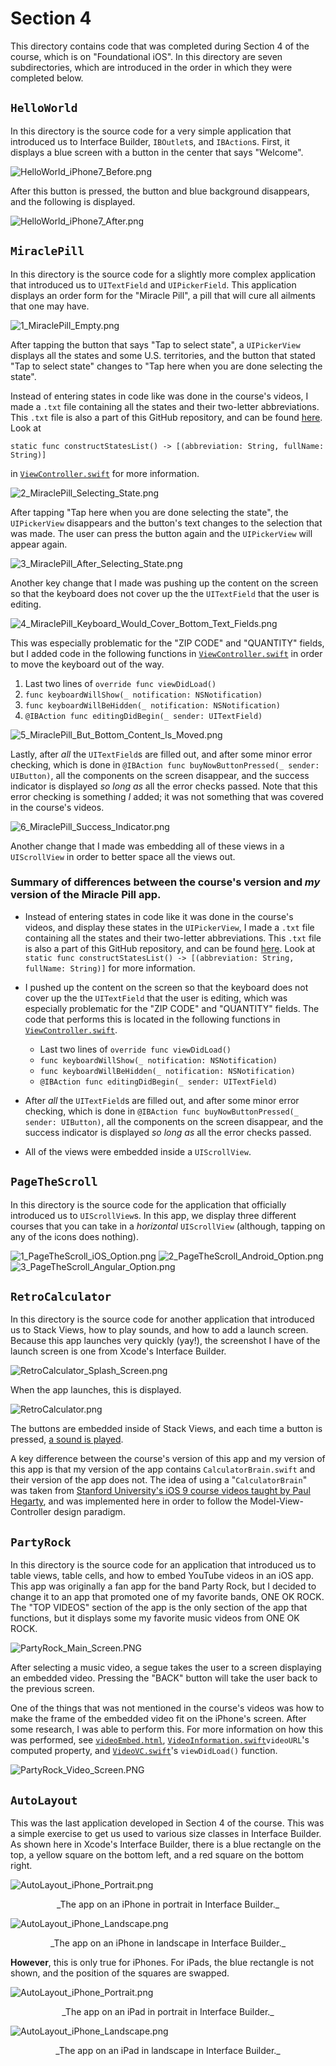 # Section 4

This directory contains code that was completed during Section 4 of the course, which is on "Foundational iOS". In this directory are seven subdirectories, which are introduced in the order in which they were completed below.

## `HelloWorld`

In this directory is the source code for a very simple application that introduced us to Interface Builder, `IBOutlet`s, and `IBAction`s. First, it displays a blue screen with a button in the center that says "Welcome".

![HelloWorld_iPhone7_Before.png](https://github.com/ahuber1/iOS-Portfolio/blob/master/Section_4/screenshots/HelloWorld/HelloWorld_iPhone7_Before.png?raw=true "Before the welcome button was pressed")

After this button is pressed, the button and blue background disappears, and the following is displayed.

![HelloWorld_iPhone7_After.png](https://github.com/ahuber1/iOS-Portfolio/blob/master/Section_4/screenshots/HelloWorld/HelloWorld_iPhone7_After.png?raw=true "After the welcome button was pressed")

## `MiraclePill`

In this directory is the source code for a slightly more complex application that introduced us to `UITextField` and `UIPickerField`. This application displays an order form for the "Miracle Pill", a pill that will cure all ailments that one may have.

![1_MiraclePill_Empty.png](https://github.com/ahuber1/iOS-Portfolio/blob/master/Section_4/screenshots/MiraclePill/1_MiraclePill_Empty.png?raw=true "The empty form")

After tapping the button that says "Tap to select state", a `UIPickerView` displays  all the states and some U.S. territories, and the button that stated "Tap to select state" changes to "Tap here when you are done selecting the state".

Instead of entering states in code like was done in the course's videos, I made a `.txt` file containing all the states and their two-letter abbreviations. This `.txt` file is also a part of this GitHub repository, and can be found [here](https://github.com/ahuber1/iOS-Portfolio/blob/master/Section_4/MiraclePill/MiraclePill/states.txt). Look at

`static func constructStatesList() -> [(abbreviation: String, fullName: String)]`

in [`ViewController.swift`](https://github.com/ahuber1/iOS-Portfolio/blob/master/Section_4/MiraclePill/MiraclePill/ViewController.swift) for more information.

![2_MiraclePill_Selecting_State.png](https://github.com/ahuber1/iOS-Portfolio/blob/master/Section_4/screenshots/MiraclePill/2_MiraclePill_Selecting_State.png?raw=true "Selecting a state with a UIPickerView")

After tapping "Tap here when you are done selecting the state", the `UIPickerView` disappears and the button's text changes to the selection that was made. The user can press the button again and the `UIPickerView` will appear again.

![3_MiraclePill_After_Selecting_State.png](https://github.com/ahuber1/iOS-Portfolio/blob/master/Section_4/screenshots/MiraclePill/3_MiraclePill_After_Selecting_State.png?raw=true "After selecting a state with a UIPickerView")

Another key change that I made was pushing up the content on the screen so that the keyboard does not cover up the the `UITextField` that the user is editing.

![4_MiraclePill_Keyboard_Would_Cover_Bottom_Text_Fields.png](https://github.com/ahuber1/iOS-Portfolio/blob/master/Section_4/screenshots/MiraclePill/4_MiraclePill_Keyboard_Would_Cover_Bottom_Text_Fields.png?raw=true "The text fields on the bottom")

This was especially problematic for the "ZIP CODE" and "QUANTITY" fields, but I added code in the following functions in [`ViewController.swift`](https://github.com/ahuber1/iOS-Portfolio/blob/master/Section_4/MiraclePill/MiraclePill/ViewController.swift) in order to move the keyboard out of the way.

1. Last two lines of `override func viewDidLoad()`
2. `func keyboardWillShow(_ notification: NSNotification)`
3. `func keyboardWillBeHidden(_ notification: NSNotification)`
4. `@IBAction func editingDidBegin(_ sender: UITextField)`

![5_MiraclePill_But_Bottom_Content_Is_Moved.png](https://github.com/ahuber1/iOS-Portfolio/blob/master/Section_4/screenshots/MiraclePill/5_MiraclePill_But_Bottom_Content_Is_Moved.png?raw=true "Bottom content moved in order for the keyboard to fit on the screen.")

Lastly, after _all_ the `UITextField`s are filled out, and after some minor error checking, which is done in `@IBAction func buyNowButtonPressed(_ sender: UIButton)`, all the components on the screen disappear, and the success indicator is displayed _so long as_ all the error checks passed. Note that this error checking is something _I_ added; it was not something that was covered in the course's videos.

![6_MiraclePill_Success_Indicator.png](https://github.com/ahuber1/iOS-Portfolio/blob/master/Section_4/screenshots/MiraclePill/6_MiraclePill_Success_Indicator.png?raw=true "Success indicator shown")

Another change that I made was embedding all of these views in a `UIScrollView` in order to better space all the views out.

### Summary of differences between the course's version and _my_ version of the Miracle Pill app.

- Instead of entering states in code like it was done in the course's videos, and display these states in the `UIPickerView`, I made a `.txt` file containing all the states and their two-letter abbreviations. This `.txt` file is also a part of this GitHub repository, and can be found [here](https://github.com/ahuber1/iOS-Portfolio/blob/master/Section_4/MiraclePill/MiraclePill/states.txt). Look at `static func constructStatesList() -> [(abbreviation: String, fullName: String)]` for more information.

- I pushed up the content on the screen so that the keyboard does not cover up the the `UITextField` that the user is editing, which was especially problematic for the "ZIP CODE" and "QUANTITY" fields. The code that performs this is located in the following functions in [`ViewController.swift`](https://github.com/ahuber1/iOS-Portfolio/blob/master/Section_4/MiraclePill/MiraclePill/ViewController.swift).

    - Last two lines of `override func viewDidLoad()`
    - `func keyboardWillShow(_ notification: NSNotification)`
    - `func keyboardWillBeHidden(_ notification: NSNotification)`
    - `@IBAction func editingDidBegin(_ sender: UITextField)`    


- After _all_ the `UITextField`s are filled out, and after some minor error checking, which is done in `@IBAction func buyNowButtonPressed(_ sender: UIButton)`, all the components on the screen disappear, and the success indicator is displayed _so long as_ all the error checks passed.

- All of the views were embedded inside a `UIScrollView`.

## `PageTheScroll`

In this directory is the source code for the application that officially introduced us to `UIScrollView`s. In this app, we display three different courses that you can take in a _horizontal_ `UIScrollView` (although, tapping on any of the icons does nothing).

![1_PageTheScroll_iOS_Option.png](https://github.com/ahuber1/iOS-Portfolio/blob/master/Section_4/screenshots/PageTheScroll/1_PageTheScroll_iOS_Option.png?raw=true)
![2_PageTheScroll_Android_Option.png](https://github.com/ahuber1/iOS-Portfolio/blob/master/Section_4/screenshots/PageTheScroll/2_PageTheScroll_Android_Option.png?raw=true)
![3_PageTheScroll_Angular_Option.png](https://github.com/ahuber1/iOS-Portfolio/blob/master/Section_4/screenshots/PageTheScroll/3_PageTheScroll_Angular_Option.png?raw=true)

## `RetroCalculator`

In this directory is the source code for another application that introduced us to Stack Views, how to play sounds, and how to add a launch screen. Because this app launches very quickly (yay!), the screenshot I have of the launch screen is one from Xcode's Interface Builder.

![RetroCalculator_Splash_Screen.png](https://github.com/ahuber1/iOS-Portfolio/blob/master/Section_4/screenshots/RetroCalculator/RetroCalculator_Splash_Screen.png?raw=true "Retro Calculator's splash screen shown in Xcode's Interface Builder.")

When the app launches, this is displayed.

![RetroCalculator.png](https://github.com/ahuber1/iOS-Portfolio/blob/master/Section_4/screenshots/RetroCalculator/RetroCalculator.png?raw=true "The Retro Calculator")

The buttons are embedded inside of Stack Views, and each time a button is pressed, [a sound is played](https://github.com/ahuber1/iOS-Portfolio/blob/master/Section_4/RetroCalculator/RetroCalculator/btn.wav).

A key difference between the course's version of this app and my version of this app is that my version of the app contains `CalculatorBrain.swift` and their version of the app does not. The idea of using a "`CalculatorBrain`" was taken from [Stanford University's iOS 9 course videos taught by Paul Hegarty](https://www.youtube.com/watch?v=j50mPzDMWVQ), and was implemented here in order to follow the Model-View-Controller design paradigm.

## `PartyRock`

In this directory is the source code for an application that introduced us to table views, table cells, and how to embed YouTube videos in an iOS app. This app was originally a fan app for the band Party Rock, but I decided to change it to an app that promoted one of my favorite bands, ONE OK ROCK. The "TOP VIDEOS" section of the app is the only section of the app that functions, but it displays some my favorite music videos from ONE OK ROCK.

![PartyRock_Main_Screen.PNG](https://github.com/ahuber1/iOS-Portfolio/blob/master/Section_4/screenshots/PartyRock/PartyRock_Main_Screen.PNG?raw=true "Party Rock app's main screen")

After selecting a music video, a segue takes the user to a screen displaying an embedded video. Pressing the "BACK" button will take the user back to the previous screen.

One of the things that was not mentioned in the course's videos was how to make the frame of the embedded video fit on the iPhone's screen. After some research, I was able to perform this. For more information on how this was performed, see [`videoEmbed.html`](https://github.com/ahuber1/iOS-Portfolio/blob/master/Section_4/PartyRock/PartyRock/videoEmbed.html), [`VideoInformation.swift`](https://github.com/ahuber1/iOS-Portfolio/blob/master/Section_4/PartyRock/PartyRock/VideoInformation.swift)`videoURL`'s computed property, and [`VideoVC.swift`](https://github.com/ahuber1/iOS-Portfolio/blob/master/Section_4/PartyRock/PartyRock/VideoVC.swift)'s `viewDidLoad()` function.

![PartyRock_Video_Screen.PNG](https://github.com/ahuber1/iOS-Portfolio/blob/master/Section_4/screenshots/PartyRock/PartyRock_Video_Screen.PNG?raw=true "Party Rock app's video screen")

## `AutoLayout`

This was the last application developed in Section 4 of the course. This was a simple exercise to get us used to various size classes in Interface Builder. As shown here in Xcode's Interface Builder, there is a blue rectangle on the top, a yellow square on the bottom left, and a red square on the bottom right.

![AutoLayout_iPhone_Portrait.png](https://github.com/ahuber1/iOS-Portfolio/blob/master/Section_4/screenshots/AutoLayout/AutoLayout_iPhone_Portrait.png?raw=true "iPhone Portrait")

<center>_The app on an iPhone in portrait in Interface Builder._</center><newline/>

![AutoLayout_iPhone_Landscape.png](https://github.com/ahuber1/iOS-Portfolio/blob/master/Section_4/screenshots/AutoLayout/AutoLayout_iPhone_Landscape.png?raw=true "iPhone Landscape")

<center>_The app on an iPhone in landscape in Interface Builder._</center><newline/>

**However**, this is only true for iPhones. For iPads, the blue rectangle is not shown, and the position of the squares are swapped.

![AutoLayout_iPhone_Portrait.png](https://github.com/ahuber1/iOS-Portfolio/blob/master/Section_4/screenshots/AutoLayout/AutoLayout_iPad_Portrait.png?raw=true "iPad Portrait")

<center>_The app on an iPad in portrait in Interface Builder._</center><newline/>

![AutoLayout_iPhone_Landscape.png](https://github.com/ahuber1/iOS-Portfolio/blob/master/Section_4/screenshots/AutoLayout/AutoLayout_iPad_Landscape.png?raw=true "iPad Landscape")

<center>_The app on an iPad in landscape in Interface Builder._</center><newline/>
